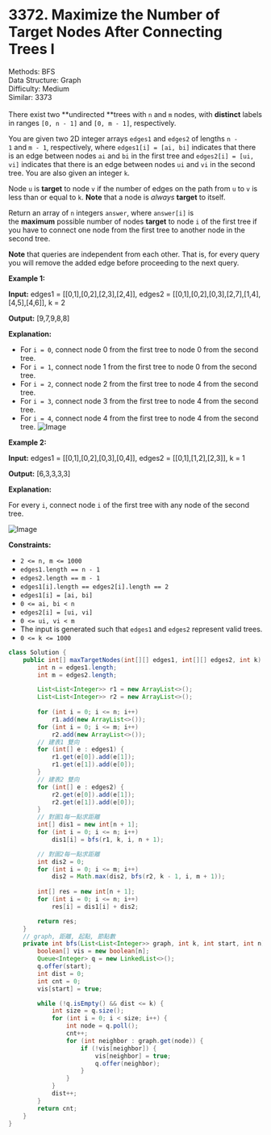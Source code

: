 # 3372. Maximize the Number of Target Nodes After Connecting Trees I  

  Methods: BFS </br> Data Structure: Graph </br> Difficulty: Medium </br> Similar: 3373 </br> </br>There exist two **undirected **trees with `n` and `m` nodes, with **distinct** labels in ranges `[0, n - 1]` and `[0, m - 1]`, respectively.

You are given two 2D integer arrays `edges1` and `edges2` of lengths `n - 1` and `m - 1`, respectively, where `edges1[i] = [ai, bi]` indicates that there is an edge between nodes `ai` and `bi` in the first tree and `edges2[i] = [ui, vi]` indicates that there is an edge between nodes `ui` and `vi` in the second tree. You are also given an integer `k`.

Node `u` is **target** to node `v` if the number of edges on the path from `u` to `v` is less than or equal to `k`. **Note** that a node is *always* **target** to itself.

Return an array of `n` integers `answer`, where `answer[i]` is the **maximum** possible number of nodes **target** to node `i` of the first tree if you have to connect one node from the first tree to another node in the second tree.

**Note** that queries are independent from each other. That is, for every query you will remove the added edge before proceeding to the next query.

**Example 1:**

**Input:** edges1 = [[0,1],[0,2],[2,3],[2,4]], edges2 = [[0,1],[0,2],[0,3],[2,7],[1,4],[4,5],[4,6]], k = 2

**Output:** [9,7,9,8,8]

**Explanation:**

- For `i = 0`, connect node 0 from the first tree to node 0 from the second tree.
- For `i = 1`, connect node 1 from the first tree to node 0 from the second tree.
- For `i = 2`, connect node 2 from the first tree to node 4 from the second tree.
- For `i = 3`, connect node 3 from the first tree to node 4 from the second tree.
- For `i = 4`, connect node 4 from the first tree to node 4 from the second tree.
![Image](https://assets.leetcode.com/uploads/2024/09/24/3982-1.png)

**Example 2:**

**Input:** edges1 = [[0,1],[0,2],[0,3],[0,4]], edges2 = [[0,1],[1,2],[2,3]], k = 1

**Output:** [6,3,3,3,3]

**Explanation:**

For every `i`, connect node `i` of the first tree with any node of the second tree.

![Image](https://assets.leetcode.com/uploads/2024/09/24/3928-2.png)

**Constraints:**

- `2 <= n, m <= 1000`
- `edges1.length == n - 1`
- `edges2.length == m - 1`
- `edges1[i].length == edges2[i].length == 2`
- `edges1[i] = [ai, bi]`
- `0 <= ai, bi < n`
- `edges2[i] = [ui, vi]`
- `0 <= ui, vi < m`
- The input is generated such that `edges1` and `edges2` represent valid trees.
- `0 <= k <= 1000`
```java
class Solution {
    public int[] maxTargetNodes(int[][] edges1, int[][] edges2, int k) {
        int n = edges1.length;
        int m = edges2.length;

        List<List<Integer>> r1 = new ArrayList<>();
        List<List<Integer>> r2 = new ArrayList<>();
        
        for (int i = 0; i <= n; i++) 
            r1.add(new ArrayList<>());
        for (int i = 0; i <= m; i++) 
            r2.add(new ArrayList<>());
        // 建表1 雙向
        for (int[] e : edges1) {
            r1.get(e[0]).add(e[1]);
            r1.get(e[1]).add(e[0]);
        }
        // 建表2 雙向
        for (int[] e : edges2) {
            r2.get(e[0]).add(e[1]);
            r2.get(e[1]).add(e[0]);
        }
        // 對圖1每一點求距離
        int[] dis1 = new int[n + 1];
        for (int i = 0; i <= n; i++) 
            dis1[i] = bfs(r1, k, i, n + 1);

        // 對圖2每一點求距離
        int dis2 = 0;
        for (int i = 0; i <= m; i++) 
            dis2 = Math.max(dis2, bfs(r2, k - 1, i, m + 1));
        
        int[] res = new int[n + 1];
        for (int i = 0; i <= n; i++) 
            res[i] = dis1[i] + dis2;

        return res;
    }
    // graph, 距離, 起點, 節點數
    private int bfs(List<List<Integer>> graph, int k, int start, int n) {
        boolean[] vis = new boolean[n];
        Queue<Integer> q = new LinkedList<>();
        q.offer(start);
        int dist = 0;
        int cnt = 0;
        vis[start] = true;

        while (!q.isEmpty() && dist <= k) {
            int size = q.size();
            for (int i = 0; i < size; i++) {
                int node = q.poll();
                cnt++;
                for (int neighbor : graph.get(node)) {
                    if (!vis[neighbor]) {
                        vis[neighbor] = true;
                        q.offer(neighbor);
                    }
                }
            }
            dist++;
        }
        return cnt;
    }
}
```

